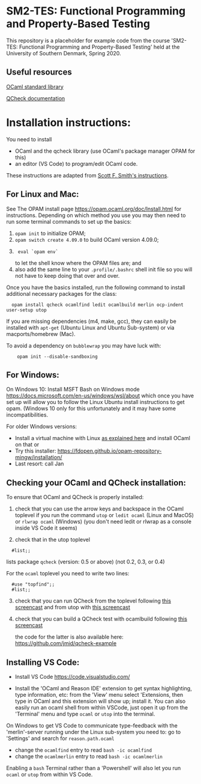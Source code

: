 SM2-TES: Functional Programming and Property-Based Testing
==========================================================

This repository is a placeholder for example code from the course
'SM2-TES: Functional Programming and Property-Based Testing'
held at the University of Southern Denmark, Spring 2020.


Useful resources
----------------

[OCaml standard library](http://caml.inria.fr/pub/docs/manual-ocaml/libref/)

[QCheck documentation](http://c-cube.github.io/qcheck/0.9/qcheck/)


Installation instructions:
==========================

You need to install
 - OCaml and the qcheck library (use OCaml's package manager OPAM for this)
 - an editor (VS Code) to program/edit OCaml code.

These instructions are adapted from [Scott F. Smith's instructions](http://pl.cs.jhu.edu/pl/ocaml/index.shtml).


For Linux and Mac:
------------------
See The OPAM install page https://opam.ocaml.org/doc/Install.html for
instructions. Depending on which method you use you may then need to
run some terminal commands to set up the basics: 

 1. `opam init`                   to initialize OPAM;
 2. `opam switch create 4.09.0`       to build OCaml version 4.09.0;
 3. ```
     eval `opam env`
    ```
    to let the shell know where the OPAM files are; and
 4. also add the same line to your `.profile/.bashrc` shell init file
    so you will not have to keep doing that over and over.  

Once you have the basics installed, run the following command to
install additional necessary packages for the class: 

```
  opam install qcheck ocamlfind ledit ocamlbuild merlin ocp-indent user-setup utop
```

If you are missing dependencies (m4, make, gcc), they can easily be installed
with `apt-get` (Ubuntu Linux and Ubuntu Sub-system) or via macports/homebrew (Mac). 

To avoid a dependency on `bubblewrap` you may have luck with:
```
    opam init --disable-sandboxing
```



For Windows:
------------

On Windows 10:
  Install  MSFT Bash on Windows mode https://docs.microsoft.com/en-us/windows/wsl/about
  which once you have set up will allow you to follow the Linux Ubuntu
  install instructions to get opam. (Windows 10 only for this
  unfortunately and it may have some incompatibilities.

For older Windows versions:
  - Install a virtual machine with Linux [as explained here](http://pl.cs.jhu.edu/pl/ocaml/index.shtml)
    and install OCaml on that or
  - Try this installer: https://fdopen.github.io/opam-repository-mingw/installation/
  - Last resort: call Jan


Checking your OCaml and QCheck installation:
--------------------------------------------

To ensure that OCaml and QCheck is properly installed:

1. check that you can use the arrow keys and backspace in the OCaml
   toplevel if you run the command
     `utop` or
     `ledit ocaml` (Linux and MacOS) or
     `rlwrap ocaml` (Windows)
   (you don't need ledit or rlwrap as a console inside VS Code it seems)

2. check that in the utop toplevel
  ```
    #list;;
  ```
   lists package `qcheck` (version: 0.5 or above)   (not 0.2, 0.3, or 0.4)

   For the `ocaml` toplevel you need to write two lines:
  ```
    #use "topfind";;
    #list;;
  ```

3. check that you can run QCheck from the toplevel following [this screencast](https://asciinema.org/a/226227)
   and from utop with [this screencast](https://asciinema.org/a/226259)

4. check that you can build a QCheck test with ocamlbuild
   following [this screencast](https://asciinema.org/a/226228)

   the code for the latter is also available here: https://github.com/jmid/qcheck-example



Installing VS Code:
-------------------

- Install VS Code https://code.visualstudio.com/

- Install the 'OCaml and Reason IDE' extension to get syntax
  highlighting, type information, etc: from the 'View' menu select
  'Extensions, then type in OCaml and this extension will show up;
  install it. You can also easily run an ocaml shell from within
  VSCode, just open it up from the 'Terminal' menu and type `ocaml` or
  `utop` into the terminal.


On Windows to get VS Code to communicate type-feedback with the
'merlin'-server running under the Linux sub-system you need to: go to
'Settings' and search for `reason.path.ocaml`
- change the `ocamlfind` entry to read `bash -ic ocamlfind`
- change the `ocamlmerlin` entry to read `bash -ic ocamlmerlin`

Enabling a `bash` Terminal rather than a 'Powershell' will also let
you run `ocaml` or `utop` from within VS Code.
